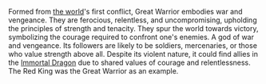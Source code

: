 Formed from [the world](../../../../Places/The%20World.md)'s first conflict, Great Warrior embodies war and vengeance. They are ferocious, relentless, and uncompromising, upholding the principles of strength and tenacity. They spur the world towards victory, symbolizing the courage required to confront one's enemies. A god of war and vengeance. Its followers are likely to be soldiers, mercenaries, or those who value strength above all. Despite its violent nature, it could find allies in the [Immortal Dragon](../Housed%20Gods/Immortal%20Dragon.md) due to shared values of courage and relentlessness. The Red King was the Great Warrior as an example.